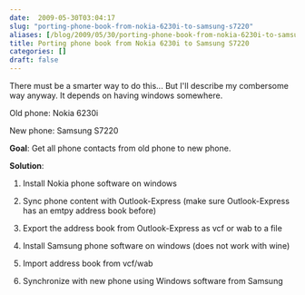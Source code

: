```yaml
---
date:  2009-05-30T03:04:17
slug: "porting-phone-book-from-nokia-6230i-to-samsung-s7220"
aliases: [/blog/2009/05/30/porting-phone-book-from-nokia-6230i-to-samsung-s7220]
title: Porting phone book from Nokia 6230i to Samsung S7220
categories: []
draft: false
---
```


There must be a smarter way to do this... But I'll describe my combersome way anyway. It depends on having windows somewhere.

Old phone: Nokia 6230i

New phone: Samsung S7220

**Goal**: Get all phone contacts from old phone to new phone.

**Solution**:



	
  1. Install Nokia phone software on windows

	
  2. Sync phone content with Outlook-Express (make sure Outlook-Express has an emtpy address book before)

	
  3. Export the address book from Outlook-Express as vcf or wab to a file

	
  4. Install Samsung phone software on windows (does not work with wine)

	
  5. Import address book from vcf/wab

	
  6. Synchronize with new phone using Windows software from Samsung


